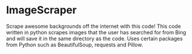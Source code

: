 # ImageScraper
Scrape awesome backgrounds off the internet with this code! This code written in python scrapes images that the user has searched for from Bing and will save it in the same directory as the code. Uses certain packages from Python such as BeautifulSoup, requests and Pillow.
